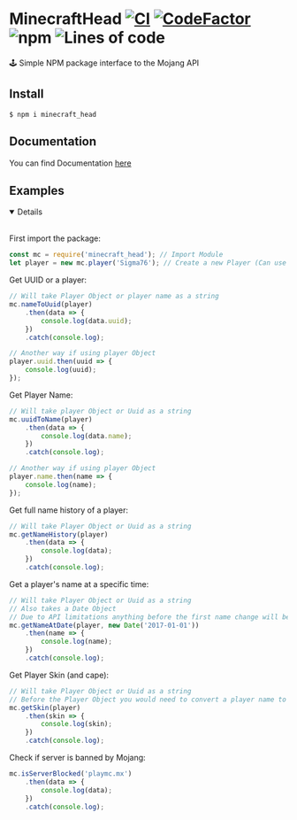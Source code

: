 # MinecraftHead [![CI](https://github.com/Basicprogrammer10/MinecraftHead/actions/workflows/main.yml/badge.svg)](https://github.com/Basicprogrammer10/MinecraftHead/actions/workflows/main.yml) [![CodeFactor](https://www.codefactor.io/repository/github/basicprogrammer10/minecrafthead/badge)](https://www.codefactor.io/repository/github/basicprogrammer10/minecrafthead) ![npm](https://img.shields.io/npm/dt/minecraft_head) ![Lines of code](https://img.shields.io/tokei/lines/github/Basicprogrammer10/MinecraftHead)

🕹 Simple NPM package interface to the Mojang API

## Install

```console
$ npm i minecraft_head
```

## Documentation

You can find Documentation [here](https://github.com/Basicprogrammer10/MinecraftHead/wiki)

## Examples

<details open>
<br>

First import the package:

```javascript
const mc = require('minecraft_head'); // Import Module
let player = new mc.player('Sigma76'); // Create a new Player (Can use Name or Uuid)
```

Get UUID or a player:

```javascript
// Will take Player Object or player name as a string
mc.nameToUuid(player)
    .then(data => {
        console.log(data.uuid);
    })
    .catch(console.log);

// Another way if using player Object
player.uuid.then(uuid => {
    console.log(uuid);
});
```

Get Player Name:

```javascript
// Will take player Object or Uuid as a string
mc.uuidToName(player)
    .then(data => {
        console.log(data.name);
    })
    .catch(console.log);

// Another way if using player Object
player.name.then(name => {
    console.log(name);
});
```

Get full name history of a player:

```javascript
// Will take Player Object or Uuid as a string
mc.getNameHistory(player)
    .then(data => {
        console.log(data);
    })
    .catch(console.log);
```

Get a player's name at a specific time:

```javascript
// Will take Player Object or Uuid as a string
// Also takes a Date Object
// Due to API limitations anything before the first name change will be the accounts original name.
mc.getNameAtDate(player, new Date('2017-01-01'))
    .then(name => {
        console.log(name);
    })
    .catch(console.log);
```

Get Player Skin (and cape):

```javascript
// Will take Player Object or Uuid as a string
// Before the Player Object you would need to convert a player name to Uuid yourself
mc.getSkin(player)
    .then(skin => {
        console.log(skin);
    })
    .catch(console.log);
```

Check if server is banned by Mojang:

```javascript
mc.isServerBlocked('playmc.mx')
    .then(data => {
        console.log(data);
    })
    .catch(console.log);
```

